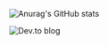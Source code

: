 ![Anurag's GitHub stats](https://github-readme-stats.vercel.app/api?username=anuragilumi&show_icons=true&theme=transparent)


![Dev.to blog](https://img.shields.io/badge/dev.to-0A0A0A?style=for-the-badge&logo=dev.to&logoColor=white)

